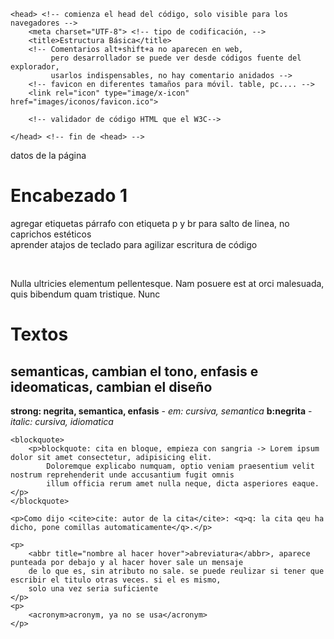 <!DOCTYPE html>
<html lang="es">  <!-- comienza <html> -->

	<head> <!-- comienza el head del código, solo visible para los navegadores -->
		<meta charset="UTF-8"> <!-- tipo de codificación, -->
		<title>Estructura Básica</title>
		<!-- Comentarios alt+shift+a no aparecen en web,
			 pero desarrollador se puede ver desde códigos fuente del explorador,
			 usarlos indispensables, no hay comentario anidados -->
		<!-- favicon en diferentes tamaños para móvil. table, pc.... -->
		<link rel="icon" type="image/x-icon" href="images/iconos/favicon.ico">
	
		<!-- validador de código HTML que el W3C-->
	
	</head> <!-- fin de <head> -->


<body> <!-- comienza la página tal y como la ve el usuario -->

datos de la página
	<h1>Encabezado 1</h1>
	<p>
		agregar etiquetas párrafo con etiqueta p y br para salto de linea, no caprichos estéticos<br>
		aprender atajos de teclado para agilizar escritura de código
	</p>
	<br>
	<p>
		Nulla ultricies elementum pellentesque. Nam posuere est at orci malesuada, quis bibendum quam tristique. Nunc
	<h1>Textos</h1>
	<h2>semanticas, cambian el tono, enfasis e ideomaticas, cambian el diseño</h2>
	<p>
		<strong>strong: negrita, semantica, enfasis</strong> -
		<em>em: cursiva, semantica</em>
		<b>b:negrita</b> -
		<i>italic: cursiva, idiomatica</i>
	</p>
	
	<blockquote>
		<p>blockquote: cita en bloque, empieza con sangria -> Lorem ipsum dolor sit amet consectetur, adipisicing elit.
			Doloremque explicabo numquam, optio veniam praesentium velit nostrum reprehenderit unde accusantium fugit omnis
			illum officia rerum amet nulla neque, dicta asperiores eaque.</p>
	</blockquote>
	
	<p>Como dijo <cite>cite: autor de la cita</cite>: <q>q: la cita qeu ha dicho, pone comillas automaticamente</q>.</p>
	
	<p>
		<abbr title="nombre al hacer hover">abreviatura</abbr>, aparece punteada por debajo y al hacer hover sale un mensaje
		de lo que es, sin atributo no sale. se puede reulizar si tener que escribir el titulo otras veces. si el es mismo,
		solo una vez seria suficiente
	</p>
	<p>
		<acronym>acronym, ya no se usa</acronym>
	</p>




</body> <!-- fin de <body> -->

</html> <!-- fin de <html> -->